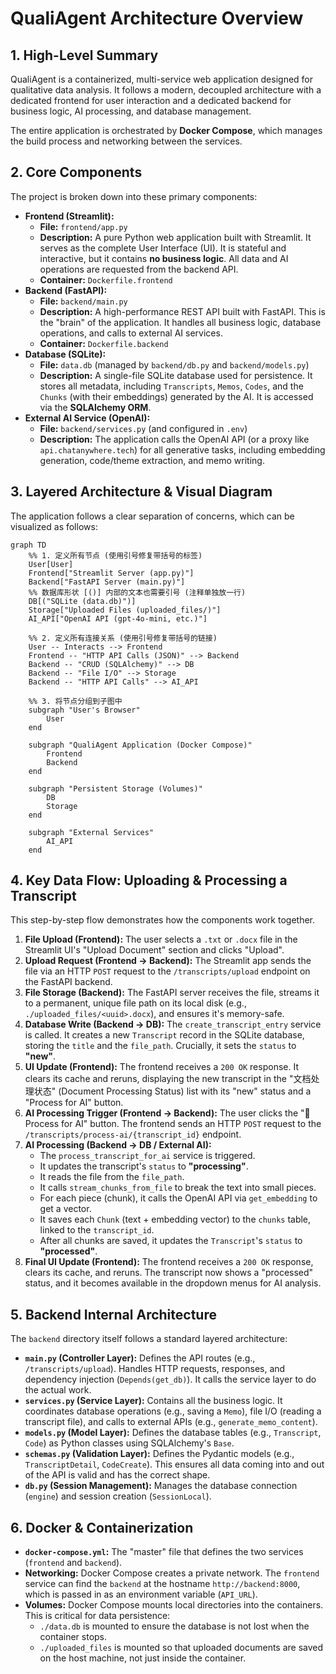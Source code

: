 # QualiAgent Architecture Overview

## 1. High-Level Summary

QualiAgent is a containerized, multi-service web application designed for qualitative data analysis. It follows a modern, decoupled architecture with a dedicated frontend for user interaction and a dedicated backend for business logic, AI processing, and database management.

The entire application is orchestrated by **Docker Compose**, which manages the build process and networking between the services.

## 2. Core Components



The project is broken down into these primary components:

- **Frontend (Streamlit):**
  - **File:** `frontend/app.py`
  - **Description:** A pure Python web application built with Streamlit. It serves as the complete User Interface (UI). It is stateful and interactive, but it contains **no business logic**. All data and AI operations are requested from the backend API.
  - **Container:** `Dockerfile.frontend`
- **Backend (FastAPI):**
  - **File:** `backend/main.py`
  - **Description:** A high-performance REST API built with FastAPI. This is the "brain" of the application. It handles all business logic, database operations, and calls to external AI services.
  - **Container:** `Dockerfile.backend`
- **Database (SQLite):**
  - **File:** `data.db` (managed by `backend/db.py` and `backend/models.py`)
  - **Description:** A single-file SQLite database used for persistence. It stores all metadata, including `Transcripts`, `Memos`, `Codes`, and the `Chunks` (with their embeddings) generated by the AI. It is accessed via the **SQLAlchemy ORM**.
- **External AI Service (OpenAI):**
  - **File:** `backend/services.py` (and configured in `.env`)
  - **Description:** The application calls the OpenAI API (or a proxy like `api.chatanywhere.tech`) for all generative tasks, including embedding generation, code/theme extraction, and memo writing.

## 3. Layered Architecture & Visual Diagram



The application follows a clear separation of concerns, which can be visualized as follows:

```mermaid
graph TD
    %% 1. 定义所有节点 (使用引号修复带括号的标签)
    User[User]
    Frontend["Streamlit Server (app.py)"]
    Backend["FastAPI Server (main.py)"]
    %% 数据库形状 [()] 内部的文本也需要引号 (注释单独放一行)
    DB[("SQLite (data.db)")]
    Storage["Uploaded Files (uploaded_files/)"]
    AI_API["OpenAI API (gpt-4o-mini, etc.)"]

    %% 2. 定义所有连接关系 (使用引号修复带括号的链接)
    User -- Interacts --> Frontend
    Frontend -- "HTTP API Calls (JSON)" --> Backend
    Backend -- "CRUD (SQLAlchemy)" --> DB
    Backend -- "File I/O" --> Storage
    Backend -- "HTTP API Calls" --> AI_API

    %% 3. 将节点分组到子图中
    subgraph "User's Browser"
        User
    end

    subgraph "QualiAgent Application (Docker Compose)"
        Frontend
        Backend
    end

    subgraph "Persistent Storage (Volumes)"
        DB
        Storage
    end

    subgraph "External Services"
        AI_API
    end
```



## 4. Key Data Flow: Uploading & Processing a Transcript



This step-by-step flow demonstrates how the components work together.

1. **File Upload (Frontend):** The user selects a `.txt` or `.docx` file in the Streamlit UI's "Upload Document" section and clicks "Upload".
2. **Upload Request (Frontend -> Backend):** The Streamlit app sends the file via an HTTP `POST` request to the `/transcripts/upload` endpoint on the FastAPI backend.
3. **File Storage (Backend):** The FastAPI server receives the file, streams it to a permanent, unique file path on its local disk (e.g., `./uploaded_files/<uuid>.docx`), and ensures it's memory-safe.
4. **Database Write (Backend -> DB):** The `create_transcript_entry` service is called. It creates a new `Transcript` record in the SQLite database, storing the `title` and the `file_path`. Crucially, it sets the `status` to **"new"**.
5. **UI Update (Frontend):** The frontend receives a `200 OK` response. It clears its cache and reruns, displaying the new transcript in the "文档处理状态" (Document Processing Status) list with its "new" status and a "Process for AI" button.
6. **AI Processing Trigger (Frontend -> Backend):** The user clicks the "🤖 Process for AI" button. The frontend sends an HTTP `POST` request to the `/transcripts/process-ai/{transcript_id}` endpoint.
7. **AI Processing (Backend -> DB / External AI):**
   - The `process_transcript_for_ai` service is triggered.
   - It updates the transcript's `status` to **"processing"**.
   - It reads the file from the `file_path`.
   - It calls `stream_chunks_from_file` to break the text into small pieces.
   - For each piece (chunk), it calls the OpenAI API via `get_embedding` to get a vector.
   - It saves each `Chunk` (text + embedding vector) to the `chunks` table, linked to the `transcript_id`.
   - After all chunks are saved, it updates the `Transcript`'s `status` to **"processed"**.
8. **Final UI Update (Frontend):** The frontend receives a `200 OK` response, clears its cache, and reruns. The transcript now shows a "processed" status, and it becomes available in the dropdown menus for AI analysis.

## 5. Backend Internal Architecture

The `backend` directory itself follows a standard layered architecture:

- **`main.py` (Controller Layer):** Defines the API routes (e.g., `/transcripts/upload`). Handles HTTP requests, responses, and dependency injection (`Depends(get_db)`). It calls the service layer to do the actual work.
- **`services.py` (Service Layer):** Contains all the business logic. It coordinates database operations (e.g., saving a `Memo`), file I/O (reading a transcript file), and calls to external APIs (e.g., `generate_memo_content`).
- **`models.py` (Model Layer):** Defines the database tables (e.g., `Transcript`, `Code`) as Python classes using SQLAlchemy's `Base`.
- **`schemas.py` (Validation Layer):** Defines the Pydantic models (e.g., `TranscriptDetail`, `CodeCreate`). This ensures all data coming into and out of the API is valid and has the correct shape.
- **`db.py` (Session Management):** Manages the database connection (`engine`) and session creation (`SessionLocal`).

## 6. Docker & Containerization

- **`docker-compose.yml`:** The "master" file that defines the two services (`frontend` and `backend`).
- **Networking:** Docker Compose creates a private network. The `frontend` service can find the `backend` at the hostname `http://backend:8000`, which is passed in as an environment variable (`API_URL`).
- **Volumes:** Docker Compose mounts local directories into the containers. This is critical for data persistence:
  - `./data.db` is mounted to ensure the database is not lost when the container stops.
  - `./uploaded_files` is mounted so that uploaded documents are saved on the host machine, not just inside the container.